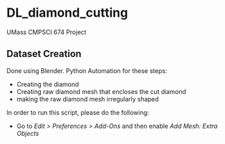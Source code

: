 # DL_diamond_cutting
UMass CMPSCI 674 Project

## Dataset Creation
Done using Blender. Python Automation for these steps:
- Creating the diamond
- Creating raw diamond mesh that encloses the cut diamond
- making the raw diamond mesh irregularly shaped

In order to run this script, please do the following:
- Go to _Edit > Preferences > Add-Ons_ and then enable _Add Mesh: Extra Objects_
